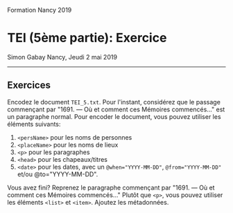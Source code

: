 Formation Nancy 2019

# TEI (5ème partie): Exercice

Simon Gabay
Nancy, Jeudi 2 mai 2019

---
## Exercices

Encodez le document ```TEI_5.txt```. Pour l'instant, considérez que le passage commençant par
"1691. — Où et comment ces Mémoires commencés…" est un paragraphe normal. Pour encoder le document,
vous pouvez utiliser les éléments suivants:

1. ```<persName>``` pour les noms de personnes
2. ```<placeName>``` pour les noms de lieux
3. ```<p>``` pour les paragraphes
4. ```<head>``` pour les chapeaux/titres
5. ```<date>``` pour les dates, avec un ```@when="YYYY-MM-DD"```, ```@from="YYYY-MM-DD"``` et/ou @to="YYYY-MM-DD".

Vous avez fini? Reprenez le paragraphe commençant par "1691. — Où et comment ces Mémoires commencés…"
Plutôt que ```<p>```, vous pouvez utiliser les éléments ```<list>``` et ```<item>```. Ajoutez les métadonnées.
